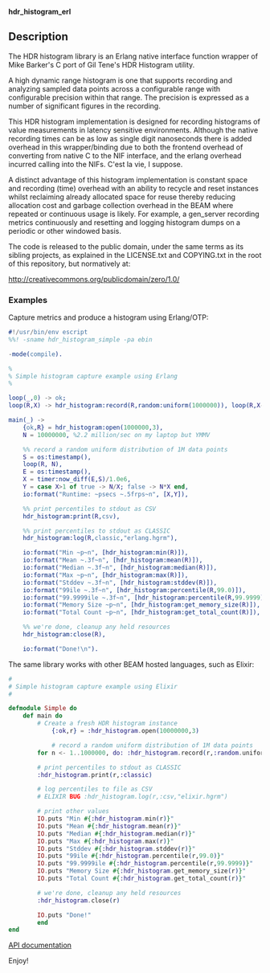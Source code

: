 **hdr_histogram_erl**

## Description ##

The HDR histogram library is an Erlang native interface function wrapper of
Mike Barker's C port of Gil Tene's HDR Histogram utility.

A high dynamic range histogram is one that supports recording and analyzing
sampled data points across a configurable range with configurable precision
within that range. The precision is expressed as a number of significant
figures in the recording.


This HDR histogram implementation is designed for recording histograms of
value measurements in latency sensitive environments. Although the native
recording times can be as low as single digit nanoseconds there is added
overhead in this wrapper/binding due to both the frontend overhead of converting
from native C to the NIF interface, and the erlang overhead incurred calling
into the NIFs. C'est la vie, I suppose.


A distinct advantage of this histogram implementation is constant space and
recording (time) overhead with an ability to recycle and reset instances whilst
reclaiming already allocated space for reuse thereby reducing allocation cost
and garbage collection overhead in the BEAM where repeated or continuous usage
is likely. For example, a gen_server recording metrics continuously and resetting
and logging histogram dumps on a periodic or other windowed basis.



The code is released to the public domain, under the same terms as its
sibling projects, as explained in the LICENSE.txt and COPYING.txt in the
root of this repository, but normatively at:

http://creativecommons.org/publicdomain/zero/1.0/

### Examples

Capture metrics and produce a histogram using Erlang/OTP:


```erlang
#!/usr/bin/env escript
%%! -sname hdr_histogram_simple -pa ebin

-mode(compile).

%
% Simple histogram capture example using Erlang
%

loop(_,0) -> ok;
loop(R,X) -> hdr_histogram:record(R,random:uniform(1000000)), loop(R,X-1).

main(_) ->
    {ok,R} = hdr_histogram:open(1000000,3),
    N = 10000000, %2.2 million/sec on my laptop but YMMV

    %% record a random uniform distribution of 1M data points
    S = os:timestamp(),
    loop(R, N),
    E = os:timestamp(),
    X = timer:now_diff(E,S)/1.0e6,
    Y = case X>1 of true -> N/X; false -> N*X end,
    io:format("Runtime: ~psecs ~.5frps~n", [X,Y]),

    %% print percentiles to stdout as CSV
    hdr_histogram:print(R,csv),

    %% print percentiles to stdout as CLASSIC
    hdr_histogram:log(R,classic,"erlang.hgrm"),

    io:format("Min ~p~n", [hdr_histogram:min(R)]),
    io:format("Mean ~.3f~n", [hdr_histogram:mean(R)]),
    io:format("Median ~.3f~n", [hdr_histogram:median(R)]),
    io:format("Max ~p~n", [hdr_histogram:max(R)]),
    io:format("Stddev ~.3f~n", [hdr_histogram:stddev(R)]),
    io:format("99ile ~.3f~n", [hdr_histogram:percentile(R,99.0)]),
    io:format("99.9999ile ~.3f~n", [hdr_histogram:percentile(R,99.9999)]),
    io:format("Memory Size ~p~n", [hdr_histogram:get_memory_size(R)]),
    io:format("Total Count ~p~n", [hdr_histogram:get_total_count(R)]),

    %% we're done, cleanup any held resources
    hdr_histogram:close(R),

    io:format("Done!\n").
```

The same library works with other BEAM hosted languages, such as Elixir:

```elixir
#
# Simple histogram capture example using Elixir
#

defmodule Simple do
    def main do
        # Create a fresh HDR histogram instance
            {:ok,r} = :hdr_histogram.open(10000000,3)

            # record a random uniform distribution of 1M data points
        for n <- 1..1000000, do: :hdr_histogram.record(r,:random.uniform(n))

        # print percentiles to stdout as CLASSIC
        :hdr_histogram.print(r,:classic)

        # log percentiles to file as CSV
        # ELIXIR BUG :hdr_histogram.log(r,:csv,"elixir.hgrm")

        # print other values
        IO.puts "Min #{:hdr_histogram.min(r)}"
        IO.puts "Mean #{:hdr_histogram.mean(r)}"
        IO.puts "Median #{:hdr_histogram.median(r)}"
        IO.puts "Max #{:hdr_histogram.max(r)}"
        IO.puts "Stddev #{:hdr_histogram.stddev(r)}"
        IO.puts "99ile #{:hdr_histogram.percentile(r,99.0)}"
        IO.puts "99.9999ile #{:hdr_histogram.percentile(r,99.9999)}"
        IO.puts "Memory Size #{:hdr_histogram.get_memory_size(r)}"
        IO.puts "Total Count #{:hdr_histogram.get_total_count(r)}"

        # we're done, cleanup any held resources
        :hdr_histogram.close(r)

        IO.puts "Done!"
        end
end
```

[API documentation](doc/README.md)

Enjoy!
